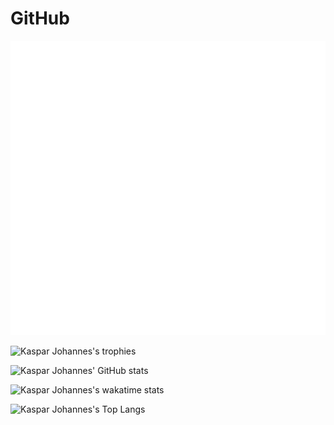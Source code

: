 # GitHub
![Metrics](https://raw.githubusercontent.com/KasparJohannesSchneider/KasparJohannesSchneider/main/github-metrics.svg)

![Kaspar Johannes's trophies](https://github-profile-trophy.vercel.app/?username=kasparjohannesschneider&theme=nord)

![Kaspar Johannes' GitHub stats](https://github-readme-stats.vercel.app/api?username=kasparjohannesschneider&show_icons=true&theme=tokyonight&count_private=true)

![Kaspar Johannes's wakatime stats](https://github-readme-stats.vercel.app/api/wakatime?username=KasparJohannes&layout=compact&theme=tokyonight)

![Kaspar Johannes's Top Langs](https://github-readme-stats.vercel.app/api/top-langs/?username=kasparjohannesschneider&layout=compact&theme=tokyonight&count_private=true&langs_count=10)



<!-- # About Me -->



<!--
**KasparJohannesSchneider/KasparJohannesSchneider** is a ✨ _special_ ✨ repository because its `README.md` (this file) appears on your GitHub profile.

Here are some ideas to get you started:

- 🔭 I’m currently working on ...
- 🌱 I’m currently learning ...
- 👯 I’m looking to collaborate on ...
- 🤔 I’m looking for help with ...
- 💬 Ask me about ...
- 📫 How to reach me: ...
- 😄 Pronouns: ...
- ⚡ Fun fact: ...
-->
